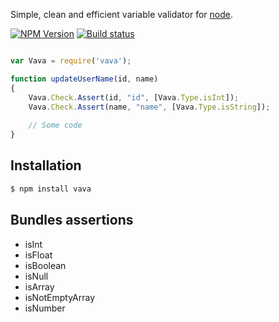 
Simple, clean and efficient variable validator for [node](http://nodejs.org).

[![NPM Version][npm-image]][npm-url]
[![Build status][travis-image]][travis-url]
  
```js

var Vava = require('vava');

function updateUserName(id, name)
{
    Vava.Check.Assert(id, "id", [Vava.Type.isInt]);
    Vava.Check.Assert(name, "name", [Vava.Type.isString]);
    
    // Some code
}

```

## Installation

```bash
$ npm install vava
```  
  
## Bundles assertions
  
* isInt
* isFloat
* isBoolean
* isNull
* isArray
* isNotEmptyArray
* isNumber
  
  
[npm-image]: https://img.shields.io/npm/v/vava.svg
[npm-url]: https://npmjs.org/package/vava
[travis-image]: https://travis-ci.org/und3rk0re/js-vava.svg
[travis-url]: https://travis-ci.org/und3rk0re/js-vava